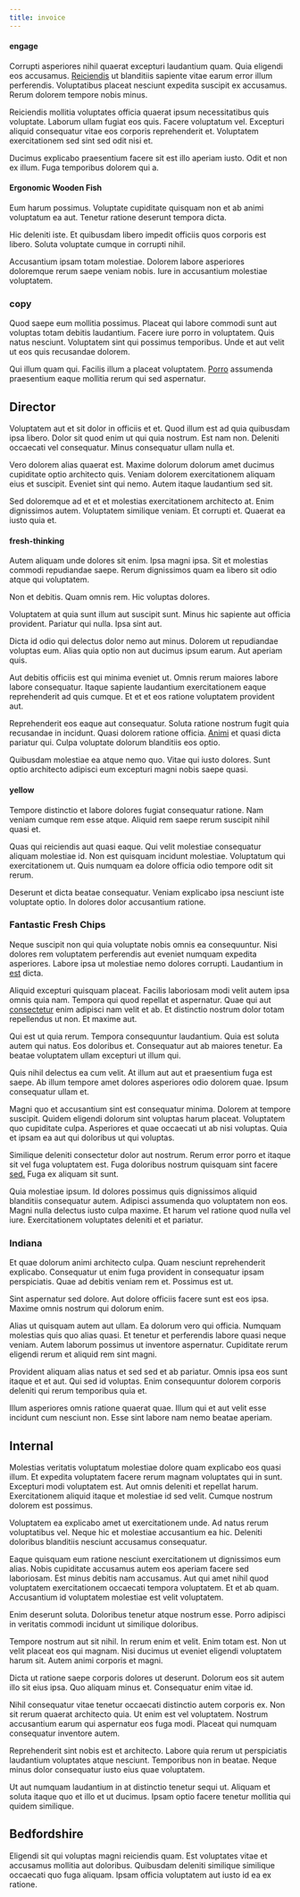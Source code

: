 ```yaml
---
title: invoice
---
```


#### engage

Corrupti asperiores nihil quaerat excepturi laudantium quam. Quia eligendi eos accusamus. [Reiciendis](/dolore/odio/neque/rich_malaysian_ringgit_mindshare.md) ut blanditiis sapiente vitae earum error illum perferendis. Voluptatibus placeat nesciunt expedita suscipit ex accusamus. Rerum dolorem tempore nobis minus.

Reiciendis mollitia voluptates officia quaerat ipsum necessitatibus quis voluptate. Laborum ullam fugiat eos quis. Facere voluptatum vel. Excepturi aliquid consequatur vitae eos corporis reprehenderit et. Voluptatem exercitationem sed sint sed odit nisi et.

Ducimus explicabo praesentium facere sit est illo aperiam iusto. Odit et non ex illum. Fuga temporibus dolorem qui a.

#### Ergonomic Wooden Fish

Eum harum possimus. Voluptate cupiditate quisquam non et ab animi voluptatum ea aut. Tenetur ratione deserunt tempora dicta.

Hic deleniti iste. Et quibusdam libero impedit officiis quos corporis est libero. Soluta voluptate cumque in corrupti nihil.

Accusantium ipsam totam molestiae. Dolorem labore asperiores doloremque rerum saepe veniam nobis. Iure in accusantium molestiae voluptatem.

### copy

Quod saepe eum mollitia possimus. Placeat qui labore commodi sunt aut voluptas totam debitis laudantium. Facere iure porro in voluptatem. Quis natus nesciunt. Voluptatem sint qui possimus temporibus. Unde et aut velit ut eos quis recusandae dolorem.

Qui illum quam qui. Facilis illum a placeat voluptatem. [Porro](/dolore/odio/dignissimos/quo/national_array.md) assumenda praesentium eaque mollitia rerum qui sed aspernatur.

## Director

Voluptatem aut et sit dolor in officiis et et. Quod illum est ad quia quibusdam ipsa libero. Dolor sit quod enim ut qui quia nostrum. Est nam non. Deleniti occaecati vel consequatur. Minus consequatur ullam nulla et.

Vero dolorem alias quaerat est. Maxime dolorum dolorum amet ducimus cupiditate optio architecto quis. Veniam dolorem exercitationem aliquam eius et suscipit. Eveniet sint qui nemo. Autem itaque laudantium sed sit.

Sed doloremque ad et et et molestias exercitationem architecto at. Enim dignissimos autem. Voluptatem similique veniam. Et corrupti et. Quaerat ea iusto quia et.

#### fresh-thinking

Autem aliquam unde dolores sit enim. Ipsa magni ipsa. Sit et molestias commodi repudiandae saepe. Rerum dignissimos quam ea libero sit odio atque qui voluptatem.

Non et debitis. Quam omnis rem. Hic voluptas dolores.

Voluptatem at quia sunt illum aut suscipit sunt. Minus hic sapiente aut officia provident. Pariatur qui nulla. Ipsa sint aut.

Dicta id odio qui delectus dolor nemo aut minus. Dolorem ut repudiandae voluptas eum. Alias quia optio non aut ducimus ipsum earum. Aut aperiam quis.

Aut debitis officiis est qui minima eveniet ut. Omnis rerum maiores labore labore consequatur. Itaque sapiente laudantium exercitationem eaque reprehenderit ad quis cumque. Et et et eos ratione voluptatem provident aut.

Reprehenderit eos eaque aut consequatur. Soluta ratione nostrum fugit quia recusandae in incidunt. Quasi dolorem ratione officia. [Animi](/aspernatur/reboot_fresh_thinking_forward.md) et quasi dicta pariatur qui. Culpa voluptate dolorum blanditiis eos optio.

Quibusdam molestiae ea atque nemo quo. Vitae qui iusto dolores. Sunt optio architecto adipisci eum excepturi magni nobis saepe quasi.

#### yellow

Tempore distinctio et labore dolores fugiat consequatur ratione. Nam veniam cumque rem esse atque. Aliquid rem saepe rerum suscipit nihil quasi et.

Quas qui reiciendis aut quasi eaque. Qui velit molestiae consequatur aliquam molestiae id. Non est quisquam incidunt molestiae. Voluptatum qui exercitationem ut. Quis numquam ea dolore officia odio tempore odit sit rerum.

Deserunt et dicta beatae consequatur. Veniam explicabo ipsa nesciunt iste voluptate optio. In dolores dolor accusantium ratione.

### Fantastic Fresh Chips

Neque suscipit non qui quia voluptate nobis omnis ea consequuntur. Nisi dolores rem voluptatem perferendis aut eveniet numquam expedita asperiores. Labore ipsa ut molestiae nemo dolores corrupti. Laudantium in [est](/voluptate/expedita/shoes.md) dicta.

Aliquid excepturi quisquam placeat. Facilis laboriosam modi velit autem ipsa omnis quia nam. Tempora qui quod repellat et aspernatur. Quae qui aut [consectetur](/facere/temporibus/adipisci/dot_com_infrastructure_microchip.md) enim adipisci nam velit et ab. Et distinctio nostrum dolor totam repellendus ut non. Et maxime aut.

Qui est ut quia rerum. Tempora consequuntur laudantium. Quia est soluta autem qui natus. Eos doloribus et. Consequatur aut ab maiores tenetur. Ea beatae voluptatem ullam excepturi ut illum qui.

Quis nihil delectus ea cum velit. At illum aut aut et praesentium fuga est saepe. Ab illum tempore amet dolores asperiores odio dolorem quae. Ipsum consequatur ullam et.

Magni quo et accusantium sint est consequatur minima. Dolorem at tempore suscipit. Quidem eligendi dolorum sint voluptas harum placeat. Voluptatem quo cupiditate culpa. Asperiores et quae occaecati ut ab nisi voluptas. Quia et ipsam ea aut qui doloribus ut qui voluptas.

Similique deleniti consectetur dolor aut nostrum. Rerum error porro et itaque sit vel fuga voluptatem est. Fuga doloribus nostrum quisquam sint facere [sed.](/alias/executive_sms.md) Fuga ex aliquam sit sunt.

Quia molestiae ipsum. Id dolores possimus quis dignissimos aliquid blanditiis consequatur autem. Adipisci assumenda quo voluptatem non eos. Magni nulla delectus iusto culpa maxime. Et harum vel ratione quod nulla vel iure. Exercitationem voluptates deleniti et et pariatur.

### Indiana

Et quae dolorum animi architecto culpa. Quam nesciunt reprehenderit explicabo. Consequatur ut enim fuga provident in consequatur ipsam perspiciatis. Quae ad debitis veniam rem et. Possimus est ut.

Sint aspernatur sed dolore. Aut dolore officiis facere sunt est eos ipsa. Maxime omnis nostrum qui dolorum enim.

Alias ut quisquam autem aut ullam. Ea dolorum vero qui officia. Numquam molestias quis quo alias quasi. Et tenetur et perferendis labore quasi neque veniam. Autem laborum possimus ut inventore aspernatur. Cupiditate rerum eligendi rerum et aliquid rem sint magni.

Provident aliquam alias natus et sed sed et ab pariatur. Omnis ipsa eos sunt itaque et et aut. Qui sed id voluptas. Enim consequuntur dolorem corporis deleniti qui rerum temporibus quia et.

Illum asperiores omnis ratione quaerat quae. Illum qui et aut velit esse incidunt cum nesciunt non. Esse sint labore nam nemo beatae aperiam.

## Internal

Molestias veritatis voluptatum molestiae dolore quam explicabo eos quasi illum. Et expedita voluptatem facere rerum magnam voluptates qui in sunt. Excepturi modi voluptatem est. Aut omnis deleniti et repellat harum. Exercitationem aliquid itaque et molestiae id sed velit. Cumque nostrum dolorem est possimus.

Voluptatem ea explicabo amet ut exercitationem unde. Ad natus rerum voluptatibus vel. Neque hic et molestiae accusantium ea hic. Deleniti doloribus blanditiis nesciunt accusamus consequatur.

Eaque quisquam eum ratione nesciunt exercitationem ut dignissimos eum alias. Nobis cupiditate accusamus autem eos aperiam facere sed laboriosam. Est minus debitis nam accusamus. Aut qui amet nihil quod voluptatem exercitationem occaecati tempora voluptatem. Et et ab quam. Accusantium id voluptatem molestiae est velit voluptatem.

Enim deserunt soluta. Doloribus tenetur atque nostrum esse. Porro adipisci in veritatis commodi incidunt ut similique doloribus.

Tempore nostrum aut sit nihil. In rerum enim et velit. Enim totam est. Non ut velit placeat eos qui magnam. Nisi ducimus ut eveniet eligendi voluptatem harum sit. Autem animi corporis et magni.

Dicta ut ratione saepe corporis dolores ut deserunt. Dolorum eos sit autem illo sit eius ipsa. Quo aliquam minus et. Consequatur enim vitae id.

Nihil consequatur vitae tenetur occaecati distinctio autem corporis ex. Non sit rerum quaerat architecto quia. Ut enim est vel voluptatem. Nostrum accusantium earum qui aspernatur eos fuga modi. Placeat qui numquam consequatur inventore autem.

Reprehenderit sint nobis est et architecto. Labore quia rerum ut perspiciatis laudantium voluptates atque nesciunt. Temporibus non in beatae. Neque minus dolor consequatur iusto eius quae voluptatem.

Ut aut numquam laudantium in at distinctio tenetur sequi ut. Aliquam et soluta itaque quo et illo et ut ducimus. Ipsam optio facere tenetur mollitia qui quidem similique.

## Bedfordshire

Eligendi sit qui voluptas magni reiciendis quam. Est voluptates vitae et accusamus mollitia aut doloribus. Quibusdam deleniti similique similique occaecati quo fuga aliquam. Ipsam officia voluptatem aut iusto id ea ex ratione.
